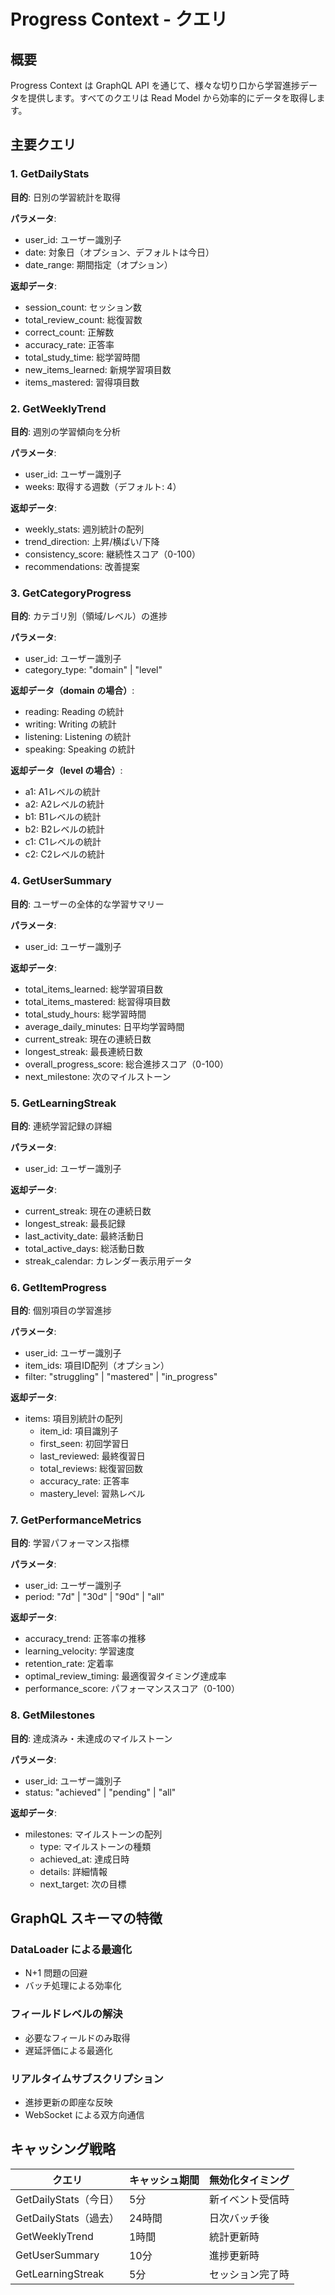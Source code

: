 # Progress Context - クエリ

## 概要

Progress Context は GraphQL API を通じて、様々な切り口から学習進捗データを提供します。すべてのクエリは Read Model から効率的にデータを取得します。

## 主要クエリ

### 1. GetDailyStats

**目的**: 日別の学習統計を取得

**パラメータ**:

- user_id: ユーザー識別子
- date: 対象日（オプション、デフォルトは今日）
- date_range: 期間指定（オプション）

**返却データ**:

- session_count: セッション数
- total_review_count: 総復習数
- correct_count: 正解数
- accuracy_rate: 正答率
- total_study_time: 総学習時間
- new_items_learned: 新規学習項目数
- items_mastered: 習得項目数

### 2. GetWeeklyTrend

**目的**: 週別の学習傾向を分析

**パラメータ**:

- user_id: ユーザー識別子
- weeks: 取得する週数（デフォルト: 4）

**返却データ**:

- weekly_stats: 週別統計の配列
- trend_direction: 上昇/横ばい/下降
- consistency_score: 継続性スコア（0-100）
- recommendations: 改善提案

### 3. GetCategoryProgress

**目的**: カテゴリ別（領域/レベル）の進捗

**パラメータ**:

- user_id: ユーザー識別子
- category_type: "domain" | "level"

**返却データ（domain の場合）**:

- reading: Reading の統計
- writing: Writing の統計
- listening: Listening の統計
- speaking: Speaking の統計

**返却データ（level の場合）**:

- a1: A1レベルの統計
- a2: A2レベルの統計
- b1: B1レベルの統計
- b2: B2レベルの統計
- c1: C1レベルの統計
- c2: C2レベルの統計

### 4. GetUserSummary

**目的**: ユーザーの全体的な学習サマリー

**パラメータ**:

- user_id: ユーザー識別子

**返却データ**:

- total_items_learned: 総学習項目数
- total_items_mastered: 総習得項目数
- total_study_hours: 総学習時間
- average_daily_minutes: 日平均学習時間
- current_streak: 現在の連続日数
- longest_streak: 最長連続日数
- overall_progress_score: 総合進捗スコア（0-100）
- next_milestone: 次のマイルストーン

### 5. GetLearningStreak

**目的**: 連続学習記録の詳細

**パラメータ**:

- user_id: ユーザー識別子

**返却データ**:

- current_streak: 現在の連続日数
- longest_streak: 最長記録
- last_activity_date: 最終活動日
- total_active_days: 総活動日数
- streak_calendar: カレンダー表示用データ

### 6. GetItemProgress

**目的**: 個別項目の学習進捗

**パラメータ**:

- user_id: ユーザー識別子
- item_ids: 項目ID配列（オプション）
- filter: "struggling" | "mastered" | "in_progress"

**返却データ**:

- items: 項目別統計の配列
  - item_id: 項目識別子
  - first_seen: 初回学習日
  - last_reviewed: 最終復習日
  - total_reviews: 総復習回数
  - accuracy_rate: 正答率
  - mastery_level: 習熟レベル

### 7. GetPerformanceMetrics

**目的**: 学習パフォーマンス指標

**パラメータ**:

- user_id: ユーザー識別子
- period: "7d" | "30d" | "90d" | "all"

**返却データ**:

- accuracy_trend: 正答率の推移
- learning_velocity: 学習速度
- retention_rate: 定着率
- optimal_review_timing: 最適復習タイミング達成率
- performance_score: パフォーマンススコア（0-100）

### 8. GetMilestones

**目的**: 達成済み・未達成のマイルストーン

**パラメータ**:

- user_id: ユーザー識別子
- status: "achieved" | "pending" | "all"

**返却データ**:

- milestones: マイルストーンの配列
  - type: マイルストーンの種類
  - achieved_at: 達成日時
  - details: 詳細情報
  - next_target: 次の目標

## GraphQL スキーマの特徴

### DataLoader による最適化

- N+1 問題の回避
- バッチ処理による効率化

### フィールドレベルの解決

- 必要なフィールドのみ取得
- 遅延評価による最適化

### リアルタイムサブスクリプション

- 進捗更新の即座な反映
- WebSocket による双方向通信

## キャッシング戦略

| クエリ | キャッシュ期間 | 無効化タイミング |
|--------|--------------|----------------|
| GetDailyStats（今日） | 5分 | 新イベント受信時 |
| GetDailyStats（過去） | 24時間 | 日次バッチ後 |
| GetWeeklyTrend | 1時間 | 統計更新時 |
| GetUserSummary | 10分 | 進捗更新時 |
| GetLearningStreak | 5分 | セッション完了時 |
